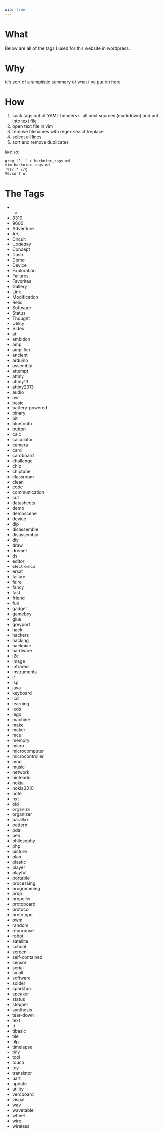 ```yaml
---
wip: true
---
```

What
====

Below are all of the tags I used for this website in wordpress.

Why
===

It's sort of a simplistic summary of what I've put on here.

How
===

1. suck tags out of YAML headers in all post sources (markdown) and put into text file
2. open text file in vim
3. remove filenames with regex search/replace
4. select all lines
5. sort and remove duplicates

_like so:_

~~~
grep '^- ' > hackniac_tags.md
vim hackniac_tags.md
:%s/.* //g
VG:sort u
~~~

The Tags
========

* +
* 3310
* 9600
* Adventure
* Art
* Circuit
* Codeday
* Concept
* Dash
* Demo
* Device
* Exploration
* Failures
* Favorites
* Gallery
* Link
* Modification
* Relic
* Software
* Status
* Thought
* Utility
* Video
* ai
* ambition
* amp
* amplifier
* ancient
* arduino
* assembly
* attempt
* attiny
* attiny13
* attiny2313
* audio
* avr
* basic
* battery-powered
* binary
* bit
* bluetooth
* button
* calc
* calculator
* camera
* card
* cardboard
* challenge
* chip
* chiptune
* classroom
* clean
* code
* communication
* cut
* datasheets
* demo
* demoscene
* device
* dip
* disassemble
* disassembly
* diy
* draw
* dremel
* ds
* editor
* electronics
* ersat
* failure
* faire
* fancy
* fast
* friend
* fun
* gadget
* gameboy
* glue
* greyport
* hack
* hackers
* hacking
* hackniac
* hardware
* i2c
* image
* infrared
* instruments
* ir
* isp
* java
* keyboard
* lcd
* learning
* leds
* lego
* machine
* make
* maker
* mcu
* memory
* micro
* microcomputer
* microcontroller
* mod
* music
* network
* nintendo
* nokia
* nokia3310
* note
* nxt
* old
* organize
* organizer
* parallax
* pattern
* pda
* pen
* philosophy
* php
* picture
* plan
* plastic
* player
* playful
* portable
* processing
* programming
* prop
* propeller
* protoboard
* protocol
* prototype
* pwm
* random
* repurpose
* robot
* satellite
* school
* screen
* self-contained
* sensor
* serial
* small
* software
* solder
* sparkfun
* speaker
* status
* stepper
* synthesis
* tear-down
* text
* ti
* tibasic
* tile
* tilp
* timelapse
* tiny
* tool
* touch
* toy
* transistor
* uart
* update
* utility
* veroboard
* visual
* wav
* wavetable
* wheel
* wire
* wireless
